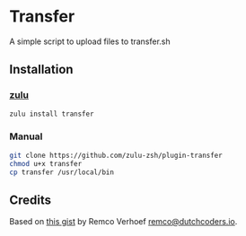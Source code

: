 # Transfer

A simple script to upload files to transfer.sh

## Installation

### [zulu](/zulu-zsh/zulu)

```sh
zulu install transfer
```

### Manual

```sh
git clone https://github.com/zulu-zsh/plugin-transfer
chmod u+x transfer
cp transfer /usr/local/bin
```

## Credits

Based on [this gist](https://gist.github.com/nl5887/a511f172d3fb3cd0e42d) by Remco Verhoef <remco@dutchcoders.io>.
